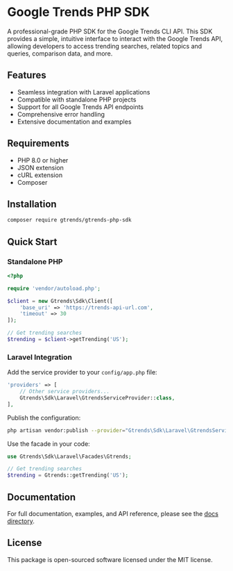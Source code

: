 # Google Trends PHP SDK

A professional-grade PHP SDK for the Google Trends CLI API. This SDK provides a simple, intuitive interface to interact with the Google Trends API, allowing developers to access trending searches, related topics and queries, comparison data, and more.

## Features

- Seamless integration with Laravel applications
- Compatible with standalone PHP projects
- Support for all Google Trends API endpoints
- Comprehensive error handling
- Extensive documentation and examples

## Requirements

- PHP 8.0 or higher
- JSON extension
- cURL extension
- Composer

## Installation

```bash
composer require gtrends/gtrends-php-sdk
```

## Quick Start

### Standalone PHP

```php
<?php

require 'vendor/autoload.php';

$client = new Gtrends\Sdk\Client([
    'base_uri' => 'https://trends-api-url.com',
    'timeout' => 30
]);

// Get trending searches
$trending = $client->getTrending('US');
```

### Laravel Integration

Add the service provider to your `config/app.php` file:

```php
'providers' => [
    // Other service providers...
    Gtrends\Sdk\Laravel\GtrendsServiceProvider::class,
],
```

Publish the configuration:

```bash
php artisan vendor:publish --provider="Gtrends\Sdk\Laravel\GtrendsServiceProvider"
```

Use the facade in your code:

```php
use Gtrends\Sdk\Laravel\Facades\Gtrends;

// Get trending searches
$trending = Gtrends::getTrending('US');
```

## Documentation

For full documentation, examples, and API reference, please see the [docs directory](./docs).

## License

This package is open-sourced software licensed under the MIT license. 